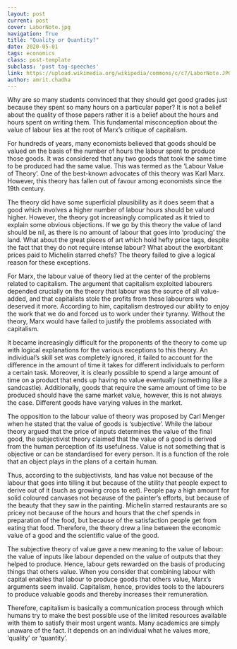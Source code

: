 ```yaml
---
layout: post
current: post
cover: LaborNote.jpg
navigation: True
title: "Quality or Quantity?"
date: 2020-05-01
tags: economics
class: post-template
subclass: 'post tag-speeches'
link: https://upload.wikimedia.org/wikipedia/commons/c/c7/LaborNote.JPG
author: amrit.chadha
---
```

Why are so many students convinced that they should get good grades just because they spent so many hours on a particular paper? It is not a belief about the quality of those papers rather it is a belief about the hours and hours spent on writing them. This fundamental misconception about the value of labour lies at the root of Marx’s critique of capitalism.

  

For hundreds of years, many economists believed that goods should be valued on the basis of the number of hours the labour spent to produce those goods. It was considered that any two goods that took the same time to be produced had the same value. This was termed as the ‘Labour Value of Theory’. One of the best-known advocates of this theory was Karl Marx. However, this theory has fallen out of favour among economists since the 19th century.

  

The theory did have some superficial plausibility as it does seem that a good which involves a higher number of labour hours should be valued higher. However, the theory got increasingly complicated as it tried to explain some obvious objections. If we go by this theory the value of land should be nil, as there is no amount of labour that goes into ‘producing’ the land. What about the great pieces of art which hold hefty price tags, despite the fact that they do not require intense labour? What about the exorbitant prices paid to Michelin starred chefs? The theory failed to give a logical reason for these exceptions.

  

For Marx, the labour value of theory lied at the center of the problems related to capitalism. The argument that capitalism exploited labourers depended crucially on the theory that labour was the source of all value-added, and that capitalists stole the profits from these labourers who deserved it more. According to him, capitalism destroyed our ability to enjoy the work that we do and forced us to work under their tyranny. Without the theory, Marx would have failed to justify the problems associated with capitalism.

  

It became increasingly difficult for the proponents of the theory to come up with logical explanations for the various exceptions to this theory. An individual’s skill set was completely ignored, it failed to account for the difference in the amount of time it takes for different individuals to perform a certain task. Moreover, it is clearly possible to spend a large amount of time on a product that ends up having no value eventually (something like a sandcastle). Additionally, goods that require the same amount of time to be produced should have the same market value, however, this is not always the case. Different goods have varying values in the market.

  

The opposition to the labour value of theory was proposed by Carl Menger when he stated that the value of goods is ‘subjective’. While the labour theory argued that the price of inputs determines the value of the final good, the subjectivist theory claimed that the value of a good is derived from the human perception of its usefulness. Value is not something that is objective or can be standardised for every person. It is a function of the role that an object plays in the plans of a certain human.

  

Thus, according to the subjectivists, land has value not because of the labour that goes into tilling it but because of the utility that people expect to derive out of it (such as growing crops to eat). People pay a high amount for solid coloured canvases not because of the painter’s efforts, but because of the beauty that they saw in the painting. Michelin starred restaurants are so pricey not because of the hours and hours that the chef spends in preparation of the food, but because of the satisfaction people get from eating that food. Therefore, the theory drew a line between the economic value of a good and the scientific value of the good.

  

The subjective theory of value gave a new meaning to the value of labour: the value of inputs like labour depended on the value of outputs that they helped to produce. Hence, labour gets rewarded on the basis of producing things that others value. When you consider that combining labour with capital enables that labour to produce goods that others value, Marx’s arguments seem invalid. Capitalism, hence, provides tools to the labourers to produce valuable goods and thereby increases their remuneration.  
  

Therefore, capitalism is basically a communication process through which humans try to make the best possible use of the limited resources available with them to satisfy their most urgent wants. Many academics are simply unaware of the fact. It depends on an individual what he values more, ‘quality’ or ‘quantity’.

